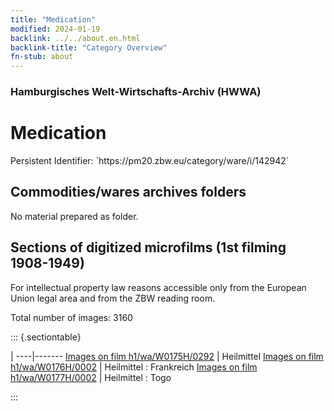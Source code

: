 ```yaml
---
title: "Medication"
modified: 2024-01-19
backlink: ../../about.en.html
backlink-title: "Category Overview"
fn-stub: about
---
```


### Hamburgisches Welt-Wirtschafts-Archiv (HWWA)

# Medication

<div class="hint">Persistent Identifier: `https://pm20.zbw.eu/category/ware/i/142942`</div>







## Commodities/wares archives folders





No material prepared as folder.



<a id="filmsections" />

## Sections of digitized microfilms (1st filming 1908-1949)

<p>For intellectual property law reasons accessible only from the European Union legal area and from the ZBW reading room.</p>



<p>Total number of images: 3160</p>




::: {.sectiontable}

 | 
----|-------
<a class="btn" href="https://pm20.zbw.eu/film/h1/wa/W0175H/0292" rel="nofollow">Images on film h1/wa/W0175H/0292</a> | Heilmittel
<a class="btn" href="https://pm20.zbw.eu/film/h1/wa/W0176H/0002" rel="nofollow">Images on film h1/wa/W0176H/0002</a> | Heilmittel : Frankreich
<a class="btn" href="https://pm20.zbw.eu/film/h1/wa/W0177H/0002" rel="nofollow">Images on film h1/wa/W0177H/0002</a> | Heilmittel : Togo


:::
















